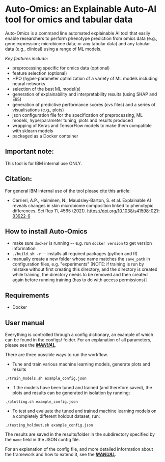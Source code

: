 # Auto-Omics: an Explainable Auto-AI tool for omics and tabular data

Auto-Omics is a command line automated explainable AI tool that easily enable researchers to perform phenotype prediction from omics data (e.g., gene expression; microbiome data; or any tabular data) and any tabular data (e.g., clinical) using a range of ML models. 

*Key features include*:
* preprocessing specific for omics data (optional)
* feature selection (optional)
* HPO (hyper-parameter optimization of a variety of ML models including neural networks
* selection of the best ML model(s)
* generation of explainability and interpretability results (using SHAP and Eli5)
* generation of predictive performance scores (cvs files) and a series of visualisations (e.g., plots)
* json configuration file for the specification of preprocessing, ML models, hyperparameter tuning, plots and results produced
* wrapping of Keras and TensorFlow models to make them compatible with sklearn models
* packaged as a Docker container

## Important note:
This tool is for IBM internal use ONLY.

## Citation:
For general IBM internal use of the tool please cite this article:
* Carrieri, A.P., Haiminen, N., Maudsley-Barton, S. et al. Explainable AI reveals changes in skin microbiome composition linked to phenotypic differences. Sci Rep 11, 4565 (2021). https://doi.org/10.1038/s41598-021-83922-6

## How to install Auto-Omics
* make sure `docker` is running -- e.g. run `docker version` to get version information
* `./build.sh -r` -- installs all required packages (python and R)
* manually create a new folder whose name matches the `save_path` in configuration files, e.g. "experiments" [NOTE: if training is run by mistake without first creating this directory, and the directory is created while training, the directory needs to be removed and then created again before running training (has to do with access permissions)]

## Requirements
* Docker

## User manual
Everything is controlled through a config dictionary, an example of which can be found in the configs/ folder. For an explanation of all parameters, please see the [***MANUAL***](https://github.ibm.com/BiomedSciAI-Innersource/Auto-Omics/blob/main/configs/MANUAL.md).

There are three possible ways to run the workflow. 

* Tune and train various machine learning models, generate plots and results
```
./train_models.sh example_config.json
```

* If the models have been tuned and trained (and therefore saved), the plots and results can be generated in isolation by running:
```
./plotting.sh example_config.json
```

* To test and evaluate the tuned and trained machine learning models on a completely different holdout dataset, run:
```
./testing_holdout.sh example_config.json
```

The results are saved in the results/folder in the subdirectory specified by the `name` field in the JSON config file.

For an explanation of the config file, and more detailed information about the framework and how to extend it, see the [***MANUAL***](https://github.ibm.com/BiomedSciAI-Innersource/Auto-Omics/blob/main/MANUAL.md).

